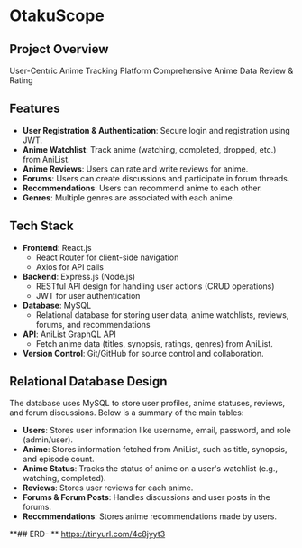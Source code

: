 # OtakuScope

## Project Overview
User-Centric Anime Tracking Platform
Comprehensive Anime Data
Review & Rating

## Features
- **User Registration & Authentication**: Secure login and registration using JWT.
- **Anime Watchlist**: Track anime (watching, completed, dropped, etc.) from AniList.
- **Anime Reviews**: Users can rate and write reviews for anime.
- **Forums**: Users can create discussions and participate in forum threads.
- **Recommendations**: Users can recommend anime to each other.
- **Genres**: Multiple genres are associated with each anime.
  
## Tech Stack
- **Frontend**: React.js
  - React Router for client-side navigation
  - Axios for API calls
- **Backend**: Express.js (Node.js)
  - RESTful API design for handling user actions (CRUD operations)
  - JWT for user authentication
- **Database**: MySQL
  - Relational database for storing user data, anime watchlists, reviews, forums, and recommendations
- **API**: AniList GraphQL API
  - Fetch anime data (titles, synopsis, ratings, genres) from AniList.
- **Version Control**: Git/GitHub for source control and collaboration.
  
## Relational Database Design
The database uses MySQL to store user profiles, anime statuses, reviews, and forum discussions. Below is a summary of the main tables:

- **Users**: Stores user information like username, email, password, and role (admin/user).
- **Anime**: Stores information fetched from AniList, such as title, synopsis, and episode count.
- **Anime Status**: Tracks the status of anime on a user's watchlist (e.g., watching, completed).
- **Reviews**: Stores user reviews for each anime.
- **Forums & Forum Posts**: Handles discussions and user posts in the forums.
- **Recommendations**: Stores anime recommendations made by users.

**## ERD- ** https://tinyurl.com/4c8jyyt3
